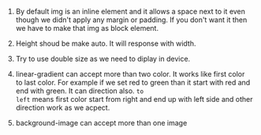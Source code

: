 1. By default img is an inline element and it allows a space next to it even though we didn't apply any margin or padding. If you don't want it then we have to make that img as block element.

2. Height shoud be make auto. It will response with width.

3. Try to use double size as we need to diplay in device.

4. linear-gradient can accept more than two color. It works like first color to last color. For example if we set red to green than it start with red and end with green. It can direction also. <code>to left</code> means first color start from right and end up with left side and other direction work as we acpect.

5. background-image can accept more than one image
